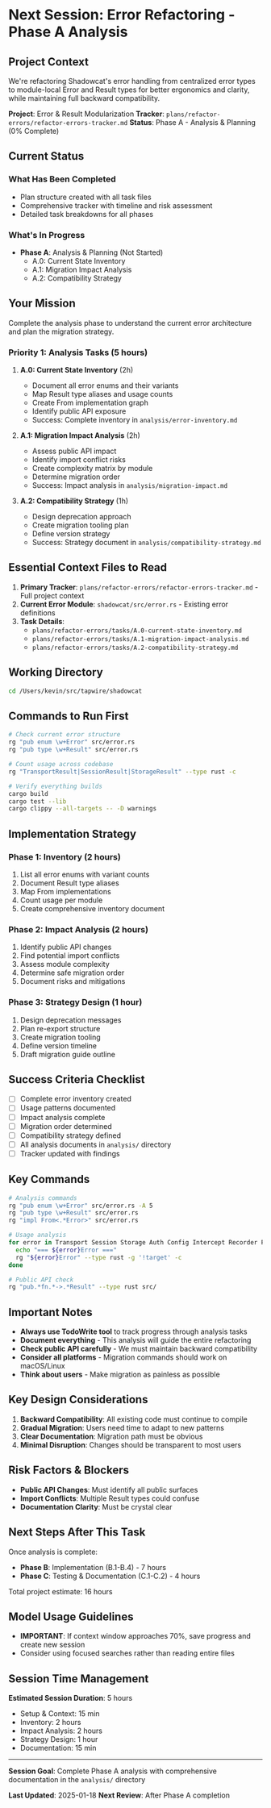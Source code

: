 # Next Session: Error Refactoring - Phase A Analysis

## Project Context

We're refactoring Shadowcat's error handling from centralized error types to module-local Error and Result types for better ergonomics and clarity, while maintaining full backward compatibility.

**Project**: Error & Result Modularization
**Tracker**: `plans/refactor-errors/refactor-errors-tracker.md`
**Status**: Phase A - Analysis & Planning (0% Complete)

## Current Status

### What Has Been Completed
- Plan structure created with all task files
- Comprehensive tracker with timeline and risk assessment
- Detailed task breakdowns for all phases

### What's In Progress
- **Phase A**: Analysis & Planning (Not Started)
  - A.0: Current State Inventory
  - A.1: Migration Impact Analysis
  - A.2: Compatibility Strategy

## Your Mission

Complete the analysis phase to understand the current error architecture and plan the migration strategy.

### Priority 1: Analysis Tasks (5 hours)

1. **A.0: Current State Inventory** (2h)
   - Document all error enums and their variants
   - Map Result type aliases and usage counts
   - Create From implementation graph
   - Identify public API exposure
   - Success: Complete inventory in `analysis/error-inventory.md`
   
2. **A.1: Migration Impact Analysis** (2h)
   - Assess public API impact
   - Identify import conflict risks
   - Create complexity matrix by module
   - Determine migration order
   - Success: Impact analysis in `analysis/migration-impact.md`

3. **A.2: Compatibility Strategy** (1h)
   - Design deprecation approach
   - Create migration tooling plan
   - Define version strategy
   - Success: Strategy document in `analysis/compatibility-strategy.md`

## Essential Context Files to Read

1. **Primary Tracker**: `plans/refactor-errors/refactor-errors-tracker.md` - Full project context
2. **Current Error Module**: `shadowcat/src/error.rs` - Existing error definitions
3. **Task Details**: 
   - `plans/refactor-errors/tasks/A.0-current-state-inventory.md`
   - `plans/refactor-errors/tasks/A.1-migration-impact-analysis.md`
   - `plans/refactor-errors/tasks/A.2-compatibility-strategy.md`

## Working Directory

```bash
cd /Users/kevin/src/tapwire/shadowcat
```

## Commands to Run First

```bash
# Check current error structure
rg "pub enum \w+Error" src/error.rs
rg "pub type \w+Result" src/error.rs

# Count usage across codebase
rg "TransportResult|SessionResult|StorageResult" --type rust -c

# Verify everything builds
cargo build
cargo test --lib
cargo clippy --all-targets -- -D warnings
```

## Implementation Strategy

### Phase 1: Inventory (2 hours)
1. List all error enums with variant counts
2. Document Result type aliases
3. Map From implementations
4. Count usage per module
5. Create comprehensive inventory document

### Phase 2: Impact Analysis (2 hours)
1. Identify public API changes
2. Find potential import conflicts
3. Assess module complexity
4. Determine safe migration order
5. Document risks and mitigations

### Phase 3: Strategy Design (1 hour)
1. Design deprecation messages
2. Plan re-export structure
3. Create migration tooling
4. Define version timeline
5. Draft migration guide outline

## Success Criteria Checklist

- [ ] Complete error inventory created
- [ ] Usage patterns documented
- [ ] Impact analysis complete
- [ ] Migration order determined
- [ ] Compatibility strategy defined
- [ ] All analysis documents in `analysis/` directory
- [ ] Tracker updated with findings

## Key Commands

```bash
# Analysis commands
rg "pub enum \w+Error" src/error.rs -A 5
rg "pub type \w+Result" src/error.rs
rg "impl From<.*Error>" src/error.rs

# Usage analysis
for error in Transport Session Storage Auth Config Intercept Recorder Proxy ReverseProxy; do
  echo "=== ${error}Error ==="
  rg "${error}Error" --type rust -g '!target' -c
done

# Public API check
rg "pub.*fn.*->.*Result" --type rust src/
```

## Important Notes

- **Always use TodoWrite tool** to track progress through analysis tasks
- **Document everything** - This analysis will guide the entire refactoring
- **Check public API carefully** - We must maintain backward compatibility
- **Consider all platforms** - Migration commands should work on macOS/Linux
- **Think about users** - Make migration as painless as possible

## Key Design Considerations

1. **Backward Compatibility**: All existing code must continue to compile
2. **Gradual Migration**: Users need time to adapt to new patterns
3. **Clear Documentation**: Migration path must be obvious
4. **Minimal Disruption**: Changes should be transparent to most users

## Risk Factors & Blockers

- **Public API Changes**: Must identify all public surfaces
- **Import Conflicts**: Multiple Result types could confuse
- **Documentation Clarity**: Must be crystal clear

## Next Steps After This Task

Once analysis is complete:
- **Phase B**: Implementation (B.1-B.4) - 7 hours
- **Phase C**: Testing & Documentation (C.1-C.2) - 4 hours

Total project estimate: 16 hours

## Model Usage Guidelines

- **IMPORTANT**: If context window approaches 70%, save progress and create new session
- Consider using focused searches rather than reading entire files

## Session Time Management

**Estimated Session Duration**: 5 hours
- Setup & Context: 15 min
- Inventory: 2 hours
- Impact Analysis: 2 hours
- Strategy Design: 1 hour
- Documentation: 15 min

---

**Session Goal**: Complete Phase A analysis with comprehensive documentation in the `analysis/` directory

**Last Updated**: 2025-01-18
**Next Review**: After Phase A completion